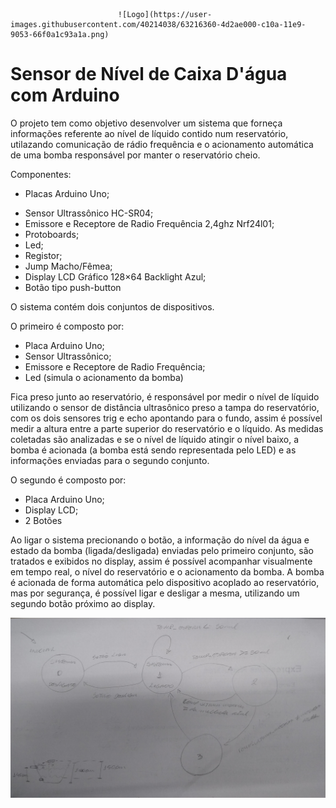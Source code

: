                             ![Logo](https://user-images.githubusercontent.com/40214038/63216360-4d2ae000-c10a-11e9-9053-66f0a1c93a1a.png)

# Sensor de Nível de Caixa D'água com Arduino

  O projeto tem como objetivo desenvolver um sistema que forneça informações referente ao nível de líquido contido num reservatório, utilazando comunicação de rádio frequência e o acionamento automática de uma bomba responsável por manter o reservatório cheio.

Componentes:
* Placas Arduino Uno; 
- Sensor Ultrassônico HC-SR04;
- Emissore e Receptore de Radio Frequência 2,4ghz Nrf24l01;
- Protoboards;
- Led;
- Registor;
- Jump Macho/Fêmea;
-  Display LCD Gráfico 128×64 Backlight Azul;
-  Botão tipo push-button

O sistema contém dois conjuntos de dispositivos.

O primeiro é composto por:
  - Placa Arduino Uno;
  - Sensor Ultrassônico;
  - Emissore e Receptore de Radio Frequência;
  - Led (simula o acionamento da bomba)
  
  Fica preso junto ao reservatório, é responsável por medir o nível de líquido utilizando o sensor de distância ultrasônico preso a tampa do reservatório, com os dois sensores trig e echo apontando para o fundo, assim é possível medir a altura entre a parte superior do reservatório e o líquido. 
  As medidas coletadas são analizadas e se o nível de líquido atingir o nível baixo, a bomba é acionada (a bomba está sendo representada pelo LED) e as informações enviadas para o segundo conjunto.

O segundo é composto por:
  - Placa Arduino Uno;
  - Display LCD;
  - 2 Botões
  
  Ao ligar o sistema precionando o botão, a informação do nível da água e estado da bomba (ligada/desligada) enviadas pelo primeiro conjunto, são tratados e exibidos no display, assim é possível acompanhar visualmente em tempo real, o nível do reservatório e o acionamento da bomba.
  A bomba é acionada de forma automática pelo dispositivo acoplado ao reservatório, mas por segurança, é possível ligar e desligar a mesma, utilizando um segundo botão próximo ao display. 


![MaqEstadoLogo](https://github.com/AndreSalgueiro/SE/blob/master/Projeto%20Final/Medidor%20de%20Nivel%20Caixa%20Dagua/Maq_etado_inicial.jpg)
